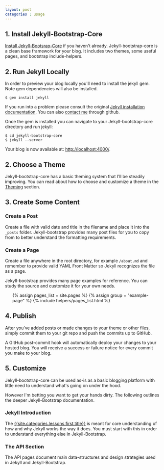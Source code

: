 ```yaml
---
layout: post
categories : usage
---
```



## 1. Install Jekyll-Bootstrap-Core

[Install Jekyll-Bootsrap-Core](/index.html#start-now) if you haven't already.
Jekyll-bootstrap-core is a clean base framework for your blog.
It includes two themes, some useful pages, and bootstrap include-helpers.

## 2. Run Jekyll Locally

In order to preview your blog locally you'll need to install the jekyll gem. Note gem dependencies will also be installed.

    $ gem install jekyll

If you run into a problem please consult the original [Jekyll installation documentation](https://github.com/mojombo/jekyll/wiki/Install).
You can also [contact me](http://github.com/plusjade) through github.

Once the gem is installed you can navigate to your Jekyll-bootstrap-core directory
and run jekyll:

    $ cd jekyll-bootstrap-core
    $ jekyll --server

Your blog is now available at: [http://localhost:4000/](http://localhost:4000/).


## 2. Choose a Theme

Jekyll-bootstrap-core has a basic theming system that I'll be steadily improving.
You can read about how to choose and customize a theme in the [Theming](/usages/theming.html) section.

## 3. Create Some Content

### Create a Post

Create a file with valid date and title in the filename and place it into the `_posts` folder.
Jekyll-bootstrap provides many post files for you to copy from to better understand the formatting requirements.

### Create a Page

Create a file anywhere in the root directory, for example `/about.md` and remember to provide
valid YAML Front Matter so Jekyll recognizes the file as a page.

Jekyll-bootstrap provides many page examples for reference. 
You can study the source and customize it for your own needs.

<ul>
{% assign pages_list = site.pages %}
{% assign group = "example-page" %}
{% include helpers/pages_list.html %}
</ul>


## 4. Publish

After you've added posts or made changes to your theme or other files, simply commit them to your git repo and push the commits up to GitHub.

A GitHub post-commit hook will automatically deploy your changes to your hosted blog. You will receive a success or failure notice for every commit you make to your blog.

## 5. Customize

Jekyll-bootstrap-core can be used as-is as a basic blogging platform with little need
to understand what's going on under the hood.

However I'm betting you want to get your hands dirty. 
The following outlines the deeper Jekyll-Bootstrap documentation.

### Jekyll Introduction

The [{{site.categories.lessons.first.title}}]({{site.lessons.usage.first.url}})  is meant for core understanding of how and why Jekyll works the way it does.
You must start with this in order to understand everything else in Jekyll-Bootstrap.

### The API Section 

The API pages document main data-structures and design strategies used in Jekyll and Jekyll-Bootstrap.


